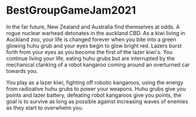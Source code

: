 # BestGroupGameJam2021

In the far future, New Zealand and Australia find themselves at odds. 
A rogue nuclear warhead detonates in the auckland CBD. 
As a kiwi living in Auckland zoo, your life is changed forever when you bite into a green glowing huhu grub and your eyes begin to glow bright red. 
Lazers burst forth from your eyes as you become the first of the lazer kiwi's. 
You continue living your life, eating huhu grubs but are interrupted by the mechanical clanking of a robot kangaroo coming around an overturned car towards you.


You play as a lazer kiwi, fighting off robotic kangaroos, using the energy from radioative huhu grubs to power your weapons.
Huhu grubs give you points and lazer battery, defeating robot kangaroos give you points, the goal is to survive as long as possible against increasing waves of enemies as they start to overwhelm you.

